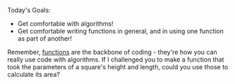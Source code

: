 Today's Goals:
* Get comfortable with algorithms!
* Get comfortable writing functions in general, and in using one function as part of another!

Remember, [functions](https://learn.digitalcrafts.com/immersive/lessons/handling-user-input/javascript-101/#functions) are the backbone of coding - they're how you can really use code with algorithms. If I challenged you to make a function that took the parameters of a square's height and length, could you use those to calculate its area?
